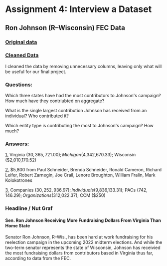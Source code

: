 # Assignment 4: Interview a Dataset

## Ron Johnson (R–Wisconsin) FEC Data

### [Original data](https://github.com/andrewmarquardt/datavisualization-fall2021/files/7455867/johnson_opensecrets.csv)

### [Cleaned Data](https://github.com/andrewmarquardt/datavisualization-fall2021/files/7455873/johnson_opensecrets1.csv)
    
I cleaned the data by removing unnecessary columns, leaving only what will be useful for our final project.

### Questions:

Which three states have had the most contributors to Johnson's campaign? How much have they contriubted on aggregate? 

What is the single largest contribution Johnson has received from an individual? Who contributed it? 

Which entity type is contributing the most to Johnson's campaign? How much?

### Answers:

[1.](https://github.com/andrewmarquardt/datavisualization-fall2021/files/7467958/johnson_question1.csv)
 Virginia ($30,365,721.00); Michigan ($4,342,670.33); Wisconsin ($2,010,170.52)

[2.](https://github.com/andrewmarquardt/datavisualization-fall2021/files/7468180/johnson_question2.csv)
$5,800 from Paul Schneider, Brenda Schneider, Ronald Cameron, Richard Leifer, Robert Zarnegin, Joe Crail, Lenore Broughton, William Fralin, Mark Kolokotrones

[3.](https://github.com/andrewmarquardt/datavisualization-fall2021/files/7468274/johnson_question3.csv)
 Companies ($30,252,936.97); Individuals ($9,836,133.31); PACs ($742,146.29); Organizations ($312,022.37); CCM ($250)
 
 ### Headline / Nut Graf
 
 #### Sen. Ron Johnson Receiving More Fundraising Dollars From Virginia Than Home State
 
Senator Ron Johnson, R–Wis., has been hard at work fundraising for his reelection campaign in the upcoming 2022 midterm elections. And while the two-term senator represents the state of Wisconsin, Johnson has receivied the most fundraising dollars from contributors based in Virginia thus far, according to data from the FEC. 


 
